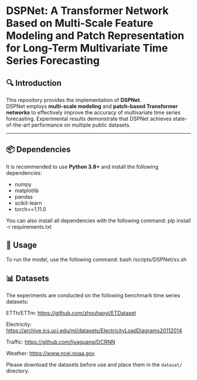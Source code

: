 # DSPNet: A Transformer Network Based on Multi-Scale Feature Modeling and Patch Representation for Long-Term Multivariate Time Series Forecasting

## 🔍 Introduction
This repository provides the implementation of **DSPNet**.  
DSPNet employs **multi-scale modeling** and **patch-based Transformer networks** to effectively improve the accuracy of multivariate time series forecasting. Experimental results demonstrate that DSPNet achieves state-of-the-art performance on multiple public datasets.  


---

## 📦 Dependencies  

It is recommended to use **Python 3.8+** and install the following dependencies:  
- numpy  
- matplotlib  
- pandas  
- scikit-learn  
- torch==1.11.0  

You can also install all dependencies with the following command:  pip install -r requirements.txt



## 🚀 Usage  

To run the model, use the following command:  bash /scripts/DSPNet/xx.sh


## 📊 Datasets  

The experiments are conducted on the following benchmark time series datasets:  

ETTh/ETTm: https://github.com/zhouhaoyi/ETDataset

Electricity: https://archive.ics.uci.edu/ml/datasets/ElectricityLoadDiagrams20112014

Traffic: https://github.com/liyaguang/DCRNN

Weather: https://www.ncei.noaa.gov

Please download the datasets before use and place them in the `dataset/` directory.  


